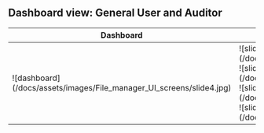 ## Dashboard view: General User and Auditor
|Dashboard | Icons|
|---------|------|
| ![dashboard] (/docs/assets/images/File_manager_UI_screens/slide4.jpg) | ![slide41] (/docs/assets/images/File_manager_UI_screens/slide41.png) <br /> ![slide42] (/docs/assets/images/File_manager_UI_screens/slide42.png <br /> ![slide43] (/docs/assets/images/File_manager_UI_screens/slide43.png) <br /> ![slide44] (/docs/assets/images/File_manager_UI_screens/slide44.png)  |